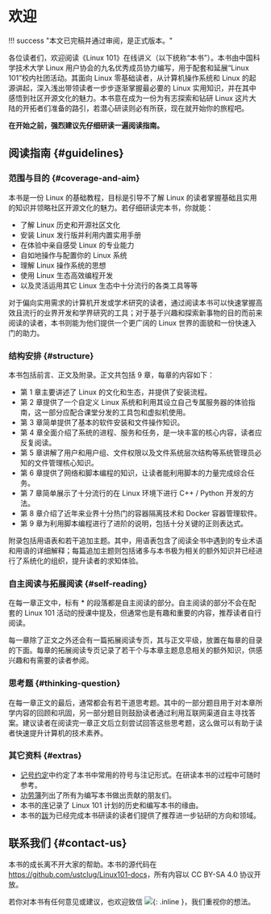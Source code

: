 # 欢迎

!!! success "本文已完稿并通过审阅，是正式版本。"

各位读者们，欢迎阅读《Linux 101》在线讲义（以下统称“本书”）。本书由中国科学技术大学 Linux 用户协会的九名优秀成员协力编写，用于配套和延展“Linux 101”校内社团活动。其面向 Linux 零基础读者，从计算机操作系统和 Linux 的起源讲起，深入浅出带领读者一步步逐渐掌握最必要的 Linux 实用知识，并在其中感悟到社区开源文化的魅力。本书意在成为一份为有志探索和钻研 Linux 这片大陆的开拓者们准备的路引，若潜心研读则必有所获，现在就开始你的旅程吧。

**在开始之前，强烈建议先仔细研读一遍阅读指南。**

## 阅读指南 {#guidelines}

### 范围与目的 {#coverage-and-aim}

本书是一份 Linux 的基础教程，目标是引导不了解 Linux 的读者掌握基础且实用的知识并领略社区开源文化的魅力。若仔细研读完本书，你就能：

* 了解 Linux 历史和开源社区文化
* 安装 Linux 发行版并利用内置实用手册
* 在体验中亲自感受 Linux 的专业能力
* 自如地操作与配置你的 Linux 系统
* 理解 Linux 操作系统的思想
* 使用 Linux 生态高效编程开发
* 以及灵活运用其它 Linux 生态中十分流行的各类工具等等

对于偏向实用需求的计算机开发或学术研究的读者，通过阅读本书可以快速掌握高效且流行的业界开发和学界研究的工具；对于基于兴趣和探索新事物的目的而前来阅读的读者，本书则能为他们提供一个更广阔的 Linux 世界的面貌和一份快速入门的助力。

### 结构安排 {#structure}

本书包括前言、正文及附录。正文共包括 9 章，每章的内容如下：

* 第 1 章主要讲述了 Linux 的文化和生态，并提供了安装流程。
* 第 2 章提供了一个自定义 Linux 系统和利用其设立自己专属服务器的体验指南，这一部分应配合课堂分发的工具包和虚拟机使用。
* 第 3 章简单提供了基本的软件安装和文件操作知识。
* 第 4 章全面介绍了系统的进程、服务和任务，是一块丰富的核心内容，读者应反复阅读。
* 第 5 章讲解了用户和用户组、文件权限以及文件系统层次结构等系统管理员必知的文件管理核心知识。
* 第 6 章提供了网络和脚本编程的知识，让读者能利用脚本的力量完成综合任务。
* 第 7 章简单展示了十分流行的在 Linux 环境下进行 C++ / Python 开发的方法。
* 第 8 章介绍了近年来业界十分热门的容器隔离技术和 Docker 容器管理软件。
* 第 9 章为利用脚本编程进行了进阶的说明，包括十分关键的正则表达式。

附录包括用语表和若干追加主题。其中，用语表包含了阅读全书中遇到的专业术语和用语的详细解释；每篇追加主题则包括诸多与本书极为相关的额外知识并已经进行了系统化的组织，提升读者的求知体验。

### 自主阅读与拓展阅读 {#self-reading}

在每一章正文中，标有 \* 的段落都是自主阅读的部分。自主阅读的部分不会在配套的 Linux 101 活动的授课中提及，但通常也是有趣和重要的内容，推荐读者自行阅读。

每一章除了正文之外还会有一篇拓展阅读专页，其与正文平级，放置在每章的目录的下面。每章的拓展阅读专页记录了若干个与本章主题息息相关的额外知识，供感兴趣和有需要的读者参阅。

### 思考题 {#thinking-question}

在每一章正文的最后，通常都会有若干道思考题。其中的一部分题目用于对本章所学内容的回顾和巩固，另一部分题目则鼓励读者通过利用互联网渠道自主寻找答案。建议读者在阅读完一章正文后立刻尝试回答这些思考题，这么做可以有助于读者快速提升计算机的技术素养。

### 其它资料 {#extras}

* [记号约定](notations.md)中约定了本书中常用的符号与注记形式。在研读本书的过程中可随时参考。
* [功劳簿](credits.md)列出了所有为编写本书做出贡献的朋友们。
* 本书的[序](preface.md)记录了 Linux 101 计划的历史和编写本书的缘由。
* 本书的[跋](postface.md)为已经完成本书研读的读者们提供了推荐进一步钻研的方向和领域。

## 联系我们 {#contact-us}

本书的成长离不开大家的帮助。本书的源代码在 <https://github.com/ustclug/Linux101-docs>，所有内容以 CC BY-SA 4.0 协议开放。

若你对本书有任何意见或建议，也欢迎致信 ![](https://lug.ustc.edu.cn/wiki/_media/lug/image.png){: .inline }，我们重视你的想法。
